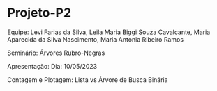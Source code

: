 # Projeto-P2

Equipe: Levi Farias da Silva, Leila Maria Biggi Souza Cavalcante, Maria Aparecida da Silva Nascimento, Maria Antonia Ribeiro Ramos

Seminário: Árvores Rubro-Negras

Apresentação: Dia: 10/05/2023

Contagem e Plotagem: Lista vs Árvore de Busca Binária
